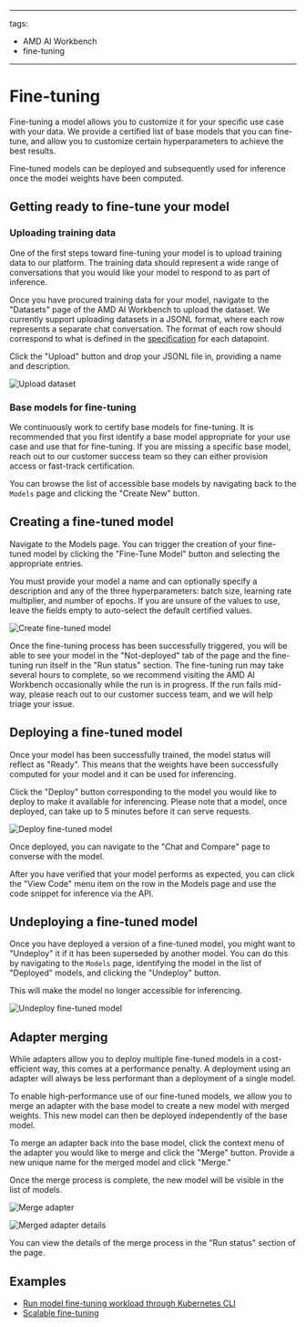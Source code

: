 <!--
Copyright © Advanced Micro Devices, Inc., or its affiliates.

SPDX-License-Identifier: MIT
-->

---
tags:
  - AMD AI Workbench
  - fine-tuning
---

# Fine-tuning

Fine-tuning a model allows you to customize it for your specific use case with your data. We provide a certified list of base models that you can fine-tune, and allow you to customize certain hyperparameters to achieve the best results.

Fine-tuned models can be deployed and subsequently used for inference once the model weights have been computed.

## Getting ready to fine-tune your model

### Uploading training data

One of the first steps toward fine-tuning your model is to upload training data to our platform. The training data should represent a wide range of conversations that you would like your model to respond to as part of inference.

Once you have procured training data for your model, navigate to the "Datasets" page of the AMD AI Workbench to upload the dataset. We currently support uploading datasets in a JSONL format, where each row represents a separate chat conversation. The format of each row should correspond to what is defined in the [specification](./datasets.md#fine-tuning) for each datapoint.

Click the "Upload" button and drop your JSONL file in, providing a name and description.

![Upload dataset](../../img/training/fine-tuning-upload-dataset.png)

### Base models for fine-tuning

We continuously work to certify base models for fine-tuning. It is recommended that you first identify a base model appropriate for your use case and use that for fine-tuning. If you are missing a specific base model, reach out to our customer success team so they can either provision access or fast-track certification.

You can browse the list of accessible base models by navigating back to the `Models` page and clicking the "Create New" button.

## Creating a fine-tuned model

Navigate to the Models page. You can trigger the creation of your fine-tuned model by clicking the "Fine-Tune Model" button and selecting the appropriate entries.

You must provide your model a name and can optionally specify a description and any of the three hyperparameters: batch size, learning rate multiplier, and number of epochs. If you are unsure of the values to use, leave the fields empty to auto-select the default certified values.

![Create fine-tuned model](../../img/training/fine-tuning-trigger.png)

Once the fine-tuning process has been successfully triggered, you will be able to see your model in the "Not-deployed" tab of the page and the fine-tuning run itself in the "Run status" section. The fine-tuning run may take several hours to complete, so we recommend visiting the AMD AI Workbench occasionally while the run is in progress. If the run fails mid-way, please reach out to our customer success team, and we will help triage your issue.

## Deploying a fine-tuned model

Once your model has been successfully trained, the model status will reflect as "Ready". This means that the weights have been successfully computed for your model and it can be used for inferencing.

Click the "Deploy" button corresponding to the model you would like to deploy to make it available for inferencing. Please note that a model, once deployed, can take up to 5 minutes before it can serve requests.

![Deploy fine-tuned model](../../img/training/fine-tuning-deploy-model.png)

Once deployed, you can navigate to the "Chat and Compare" page to converse with the model.

After you have verified that your model performs as expected, you can click the "View Code" menu item on the row in the Models page and use the code snippet for inference via the API.

## Undeploying a fine-tuned model

Once you have deployed a version of a fine-tuned model, you might want to "Undeploy" it if it has been superseded by another model. You can do this by navigating to the `Models` page, identifying the model in the list of "Deployed" models, and clicking the "Undeploy" button.

This will make the model no longer accessible for inferencing.

![Undeploy fine-tuned model](../../img/training/fine-tuning-undeploy-model.png)

## Adapter merging

While adapters allow you to deploy multiple fine-tuned models in a cost-efficient way, this comes at a performance penalty. A deployment using an adapter will always be less performant than a deployment of a single model.

To enable high-performance use of our fine-tuned models, we allow you to merge an adapter with the base model to create a new model with merged weights. This new model can then be deployed independently of the base model.

To merge an adapter back into the base model, click the context menu of the adapter you would like to merge and click the "Merge" button. Provide a new unique name for the merged model and click "Merge."

Once the merge process is complete, the new model will be visible in the list of models.

![Merge adapter](../../img/training/fine-tuning-merge-adapter.png)

![Merged adapter details](../../img/training/fine-tuning-merge-adapter-modal.png)

You can view the details of the merge process in the "Run status" section of the page.

## Examples

- [Run model fine-tuning workload through Kubernetes CLI](../../../../../ai-workloads-manifests/llm-finetune-silogen-engine/helm/)
- [Scalable fine-tuning](../../../../../ai-workloads-docs/tutorials/tutorial-01-deliver-resources-and-finetune/)
